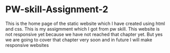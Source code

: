 # PW-skill-Assignment-2
This is the home page of the static website which I have created using html and css. This is my assigmment which I got from pw skill. This website is not responsive yet because we have not reached that chapter yet. But yes we are going to cover that chapter very soon and in future I will make responsive websites
